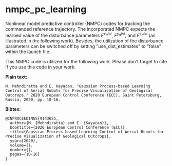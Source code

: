 # nmpc_pc_learning
Nonlinear model predictive controller (NMPC) codes for tracking the commanded reference trajectory. The incorporated NMPC expects the learned value of the disturbance parameters $F^{x_dist}$, $F^{y_dist}$, and $F^{z_dist}$ (as illustrated in the following work). Besides, the utilization of the disturbance parameters can be switched off by setting "use_dist_estimates" to "false" within the launch file.

This NMPC code is utilized for the following work. Please don't forget to cite if you use this code in your work.

**Plain text:**
```
M. Mehndiratta and E. Kayacan, "Gaussian Process-based Learning Control of Aerial Robots for Precise Visualization of Geological Outcrops," 2020 European Control Conference (ECC), Saint Petersburg, Russia, 2020, pp. 10-16.
```
**Bibtex:**
```
@INPROCEEDINGS{9143655,
  author={M. {Mehndiratta} and E. {Kayacan}},
  booktitle={2020 European Control Conference (ECC)}, 
  title={Gaussian Process-based Learning Control of Aerial Robots for Precise Visualization of Geological Outcrops}, 
  year={2020},
  volume={},
  number={},
  pages={10-16}
}
```
